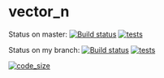# vector_n

Status on master: [![Build status](https://img.shields.io/appveyor/ci/scalar438/vector-n.svg?logo=appveyor&style=plastic)](https://ci.appveyor.com/project/scalar438/vector-n)  [![tests](https://img.shields.io/appveyor/tests/scalar438/vector-n.svg?style=plastic)](https://ci.appveyor.com/project/scalar438/vector-n/build/tests)


Status on my branch: [![Build status](https://img.shields.io/appveyor/ci/scalar438/vector-n/my_feature?logo=appveyor?style=plastic)](https://ci.appveyor.com/project/scalar438/vector-n)  [![tests](https://img.shields.io/appveyor/tests/scalar438/vector-n/my_feature?style=plastic)](https://ci.appveyor.com/project/scalar438/vector-n/build/tests)

[![code_size](https://img.shields.io/github/languages/code-size/scalar438/vector_n.svg?logo=c%2B%2B&style=plastic)](https://github.com/scalar438/vector_n)

